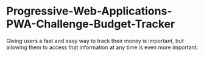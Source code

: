 # Progressive-Web-Applications-PWA-Challenge-Budget-Tracker
Giving users a fast and easy way to track their money is important, but allowing them to access that information at any time is even more important. 

